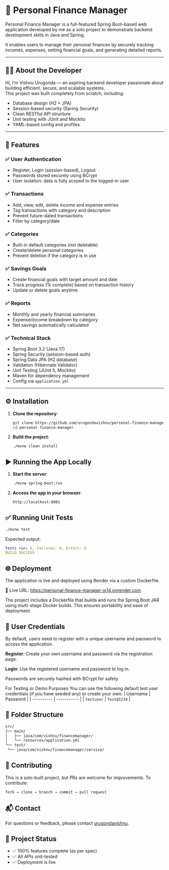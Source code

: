 # 💸 Personal Finance Manager

Personal Finance Manager is a full-featured Spring Boot–based web application developed by me as a solo project to demonstrate backend development skills in Java and Spring.

It enables users to manage their personal finances by securely tracking incomes, expenses, setting financial goals, and generating detailed reports.

---

## 👨‍💻 About the Developer

Hi, I’m Vishnu Urugonda — an aspiring backend developer passionate about building efficient, secure, and scalable systems.  
This project was built completely from scratch, including:

- Database design (H2 + JPA)
- Session-based security (Spring Security)
- Clean RESTful API structure
- Unit testing with JUnit and Mockito
- YAML-based config and profiles

---

## 🧩 Features

### ✅ User Authentication  
- Register, Login (session-based), Logout  
- Passwords stored securely using BCrypt  
- User isolation: data is fully scoped to the logged-in user

### ✅ Transactions  
- Add, view, edit, delete income and expense entries  
- Tag transactions with category and description  
- Prevent future-dated transactions  
- Filter by category/date

### ✅ Categories  
- Built-in default categories (not deletable)  
- Create/delete personal categories  
- Prevent deletion if the category is in use

### ✅ Savings Goals  
- Create financial goals with target amount and date  
- Track progress (% complete) based on transaction history  
- Update or delete goals anytime

### ✅ Reports  
- Monthly and yearly financial summaries  
- Expense/income breakdown by category  
- Net savings automatically calculated

### ✅ Technical Stack  
- Spring Boot 3.2 (Java 17)  
- Spring Security (session-based auth)  
- Spring Data JPA (H2 database)  
- Validation (Hibernate Validator)  
- Unit Testing (JUnit 5, Mockito)  
- Maven for dependency management  
- Config via `application.yml`

---

## ⚙️ Installation

1. **Clone the repository**:
   ```bash
   git clone https://github.com/urugondavishnu/personal-finance-manager.git
   cd personal-finance-manager
2. **Build the project**:
   ```bash
   ./mvnw clean install

## ▶️ Running the App Locally

1. **Start the server**:
   ```bash
   ./mvnw spring-boot:run
2. **Access the app in your browser**:
   ```bash
   http://localhost:8081

## ✅ Running Unit Tests
   ```bash
   ./mvnw test
   ```
   Expected output:
   ```yaml
   Tests run: 6, Failures: 0, Errors: 0
   BUILD SUCCESS
   ```

## 🌐 Deployment
The application is live and deployed using Render via a custom Dockerfile.

🔗 Live URL: https://personal-finance-manager-ix14.onrender.com

The project includes a Dockerfile that builds and runs the Spring Boot JAR using multi-stage Docker builds. This ensures portability and ease of deployment.

## 🔐 User Credentials
By default, users need to register with a unique username and password to access the application.

**Register**: Create your own username and password via the registration page.

**Login**: Use the registered username and password to log in.

Passwords are securely hashed with BCrypt for safety.

For Testing or Demo Purposes
You can use the following default test user credentials (if you have seeded any) or create your own:
| Username   | Password    |
| ---------- | ----------- |
| `testuser` | `Test@1234` |


## 📂 Folder Structure
   ```bash
   src/
├── main/
│   ├── java/com/vishnu/financemanager/
│   └── resources/application.yml
└── test/
    └── java/com/vishnu/financemanager/service/
   ```

## 🤝 Contributing
This is a solo-built project, but PRs are welcome for improvements.
To contribute:
   ```bash
   fork → clone → branch → commit → pull request
   ```

## 📬 Contact
For questions or feedback, please contact  [urugondavishnu](https://github.com/urugondavishnu).

## 📌 Project Status
- ✅ 100% features complete (as per spec)
- ✅ All APIs unit-tested
- ✅ Deployment is live
